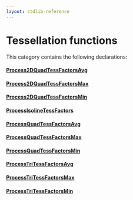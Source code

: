 ```yaml
---
layout: stdlib-reference
---
```

# Tessellation functions

This category contains the following declarations:

#### [Process2DQuadTessFactorsAvg](/stdlib-reference/global-decls/Process2DQuadTessFactorsAvg)

#### [Process2DQuadTessFactorsMax](/stdlib-reference/global-decls/Process2DQuadTessFactorsMax)

#### [Process2DQuadTessFactorsMin](/stdlib-reference/global-decls/Process2DQuadTessFactorsMin)

#### [ProcessIsolineTessFactors](/stdlib-reference/global-decls/ProcessIsolineTessFactors)

#### [ProcessQuadTessFactorsAvg](/stdlib-reference/global-decls/ProcessQuadTessFactorsAvg)

#### [ProcessQuadTessFactorsMax](/stdlib-reference/global-decls/ProcessQuadTessFactorsMax)

#### [ProcessQuadTessFactorsMin](/stdlib-reference/global-decls/ProcessQuadTessFactorsMin)

#### [ProcessTriTessFactorsAvg](/stdlib-reference/global-decls/ProcessTriTessFactorsAvg)

#### [ProcessTriTessFactorsMax](/stdlib-reference/global-decls/ProcessTriTessFactorsMax)

#### [ProcessTriTessFactorsMin](/stdlib-reference/global-decls/ProcessTriTessFactorsMin)

